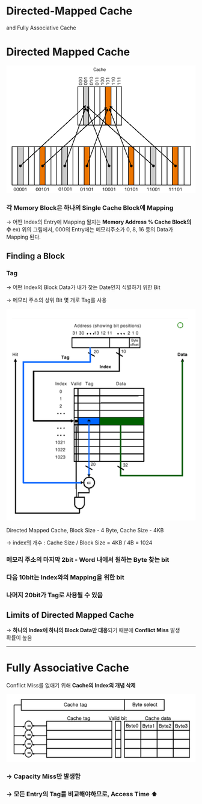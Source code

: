# Directed-Mapped Cache 
and Fully Associative Cache

# Directed Mapped Cache

![Directed-Mapped%20Cache%20and%20Fully%20Associative%20Cache%20fd5c73bc4e134287b748dd128ef0b422/_2021-06-25__3.57.44.png](Directed-Mapped%20Cache%20and%20Fully%20Associative%20Cache%20fd5c73bc4e134287b748dd128ef0b422/_2021-06-25__3.57.44.png)

### 각 Memory Block은 하나의 Single Cache Block에 Mapping

→ 어떤 Index의 Entry에 Mapping 될지는
    **Memory Address % Cache Block의 수**
    ex) 위의 그림에서, 000의 Entry에는 메모리주소가 0, 8, 16 등의 Data가
          Mapping 된다.

## Finding a Block

### Tag

→ 어떤 Index의 Block Data가 내가 찾는 Date인지 식별하기 위한 Bit

→ 메모리 주소의 상위 Bit 몇 개로 Tag를 사용

![Directed-Mapped%20Cache%20and%20Fully%20Associative%20Cache%20fd5c73bc4e134287b748dd128ef0b422/_2021-06-25__4.06.38.png](Directed-Mapped%20Cache%20and%20Fully%20Associative%20Cache%20fd5c73bc4e134287b748dd128ef0b422/_2021-06-25__4.06.38.png)

Directed Mapped Cache, Block Size - 4 Byte, Cache Size - 4KB

→ index의 개수 : Cache Size / Block Size = 4KB / 4B = 1024

### 메모리 주소의 마지막 2bit - Word 내에서 원하는 Byte 찾는 bit

### 다음 10bit는 Index와의 Mapping을 위한 bit

### 나머지 20bit가 Tag로 사용될 수 있음

## Limits of Directed Mapped Cache

→ **하나의 Index에 하나의 Block Data만 대응**되기 때문에 **Conflict Miss** 발생   
     확률이 높음

---

# Fully Associative Cache

Conflict Miss를 없애기 위해 **Cache의 Index의 개념 삭제**

![Directed-Mapped%20Cache%20and%20Fully%20Associative%20Cache%20fd5c73bc4e134287b748dd128ef0b422/_2021-06-25__4.22.34.png](Directed-Mapped%20Cache%20and%20Fully%20Associative%20Cache%20fd5c73bc4e134287b748dd128ef0b422/_2021-06-25__4.22.34.png)

### → Capacity Miss만 발생함

### → 모든 Entry의 Tag를 비교해야하므로, Access Time ⬆️